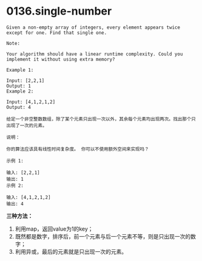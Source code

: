 
# 0136.single-number

```English
Given a non-empty array of integers, every element appears twice except for one. Find that single one.

Note:

Your algorithm should have a linear runtime complexity. Could you implement it without using extra memory?

Example 1:

Input: [2,2,1]
Output: 1
Example 2:

Input: [4,1,2,1,2]
Output: 4
```

```中文
给定一个非空整数数组，除了某个元素只出现一次以外，其余每个元素均出现两次。找出那个只出现了一次的元素。

说明：

你的算法应该具有线性时间复杂度。 你可以不使用额外空间来实现吗？

示例 1:

输入: [2,2,1]
输出: 1
示例 2:

输入: [4,1,2,1,2]
输出: 4
```

**三种方法：**

1. 利用map，返回value为1的key；
2. 既然都是数字，排序后，前一个元素与后一个元素不等，则是只出现一次的数字；
3. 利用异或，最后的元素就是只出现一次的元素。